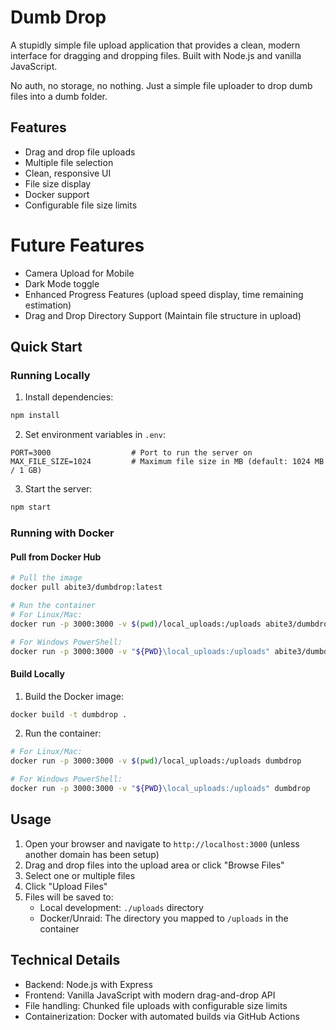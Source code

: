 # Dumb Drop

A stupidly simple file upload application that provides a clean, modern interface for dragging and dropping files. Built with Node.js and vanilla JavaScript.

No auth, no storage, no nothing. Just a simple file uploader to drop dumb files into a dumb folder.

## Features

- Drag and drop file uploads
- Multiple file selection
- Clean, responsive UI
- File size display
- Docker support
- Configurable file size limits

# Future Features
- Camera Upload for Mobile
- Dark Mode toggle
- Enhanced Progress Features (upload speed display, time remaining estimation)
- Drag and Drop Directory Support (Maintain file structure in upload)

## Quick Start

### Running Locally

1. Install dependencies:
```bash
npm install
```

2. Set environment variables in `.env`:
```env
PORT=3000                  # Port to run the server on
MAX_FILE_SIZE=1024         # Maximum file size in MB (default: 1024 MB / 1 GB)
```

3. Start the server:
```bash
npm start
```

### Running with Docker

#### Pull from Docker Hub
```bash
# Pull the image
docker pull abite3/dumbdrop:latest

# Run the container
# For Linux/Mac:
docker run -p 3000:3000 -v $(pwd)/local_uploads:/uploads abite3/dumbdrop:latest

# For Windows PowerShell:
docker run -p 3000:3000 -v "${PWD}\local_uploads:/uploads" abite3/dumbdrop:latest
```

#### Build Locally
1. Build the Docker image:
```bash
docker build -t dumbdrop .
```

2. Run the container:
```bash
# For Linux/Mac:
docker run -p 3000:3000 -v $(pwd)/local_uploads:/uploads dumbdrop

# For Windows PowerShell:
docker run -p 3000:3000 -v "${PWD}\local_uploads:/uploads" dumbdrop
```

## Usage

1. Open your browser and navigate to `http://localhost:3000` (unless another domain has been setup)
2. Drag and drop files into the upload area or click "Browse Files"
3. Select one or multiple files
4. Click "Upload Files"
5. Files will be saved to:
   - Local development: `./uploads` directory
   - Docker/Unraid: The directory you mapped to `/uploads` in the container

## Technical Details

- Backend: Node.js with Express
- Frontend: Vanilla JavaScript with modern drag-and-drop API
- File handling: Chunked file uploads with configurable size limits
- Containerization: Docker with automated builds via GitHub Actions
